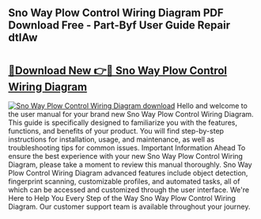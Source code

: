 ## Sno Way Plow Control Wiring Diagram PDF Download Free - Part-Byf User Guide Repair dtlAw

# <h2><a href="http://dfqu73v.blite.top/?on=Sno+Way+Plow+Control+Wiring+Diagram">🔗Download New 👉🔴 Sno Way Plow Control Wiring Diagram</a></h2>

[![Sno Way Plow Control Wiring Diagram download](https://i.imgur.com/lujVjoI.png)](http://dfqu73v.blite.top/?on=Sno+Way+Plow+Control+Wiring+Diagram)
Hello and welcome to the user manual for your brand new Sno Way Plow Control Wiring Diagram. This guide is specifically designed to familiarize you with the features, functions, and benefits of your product. You will find step-by-step instructions for installation, usage, and maintenance, as well as troubleshooting tips for common issues. Important Information Ahead To ensure the best experience with your new Sno Way Plow Control Wiring Diagram, please take a moment to review this manual thoroughly. Sno Way Plow Control Wiring Diagram advanced features include object detection, fingerprint scanning, customizable profiles, and automated tasks, all of which can be accessed and customized through the user interface. We're Here to Help You Every Step of the Way Sno Way Plow Control Wiring Diagram. Our customer support team is available throughout your journey.
